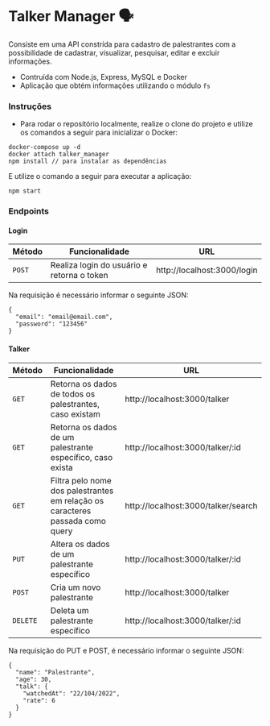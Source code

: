 # Talker Manager 🗣

Consiste em uma API constrída para cadastro de palestrantes com a possibilidade de cadastrar, visualizar, pesquisar, editar e excluir informações. 

* Contruída com Node.js, Express, MySQL e Docker
* Aplicação que obtém informações utilizando o módulo `fs`

### Instruções

- Para rodar o repositório localmente, realize o clone do projeto e utilize os comandos a seguir para inicializar o Docker:

```
docker-compose up -d
docker attach talker_manager
npm install // para instalar as dependências
```

E utilize o comando a seguir para executar a aplicação:

```
npm start
```

### Endpoints

#### Login

| Método | Funcionalidade | URL |
|---|---|---|
| `POST` | Realiza login do usuário e retorna o token | http://localhost:3000/login |


Na requisição é necessário informar o seguinte JSON:

```
{
  "email": "email@email.com",
  "password": "123456"
}
```

#### Talker

| Método | Funcionalidade | URL |
|---|---|---|
| `GET` | Retorna os dados de todos os palestrantes, caso existam | http://localhost:3000/talker |
| `GET` | Retorna os dados de um palestrante específico, caso exista | http://localhost:3000/talker/:id |
| `GET` | Filtra pelo nome dos palestrantes em relação os caracteres passada como query | http://localhost:3000/talker/search |
| `PUT` | Altera os dados de um palestrante específico | http://localhost:3000/talker/:id |
| `POST` | Cria um novo palestrante | http://localhost:3000/talker |
| `DELETE` | Deleta um palestrante específico | http://localhost:3000/talker/:id |



Na requisição do PUT e POST, é necessário informar o seguinte JSON:

```
{
  "name": "Palestrante",
  "age": 30,
  "talk": {
    "watchedAt": "22/104/2022",
    "rate": 6
  }
}
```
